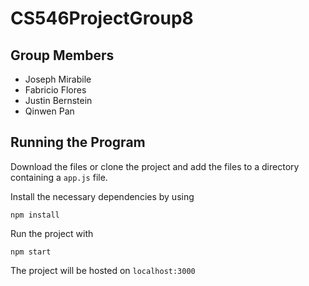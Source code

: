 
# CS546ProjectGroup8



## Group Members

 - Joseph Mirabile 
 - Fabricio Flores 
 - Justin Bernstein 
 - Qinwen Pan

## Running the Program

Download the files or clone the project and add the files to a directory containing a ```app.js``` file.

Install the necessary dependencies by using
```
npm install
```

Run the project with
```
npm start
```

The project will be hosted on ```localhost:3000``` 
